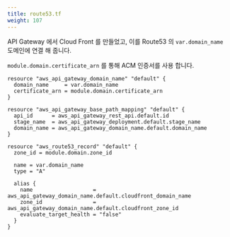 ```yaml
---
title: route53.tf
weight: 107
---
```


API Gateway 에서 Cloud Front 를 만들었고, 이를 Route53 의 `var.domain_name` 도메인에 연결 해 줍니다.

`module.domain.certificate_arn` 를 통해 ACM 인증서를 사용 합니다.

```hcl
resource "aws_api_gateway_domain_name" "default" {
  domain_name     = var.domain_name
  certificate_arn = module.domain.certificate_arn
}

resource "aws_api_gateway_base_path_mapping" "default" {
  api_id      = aws_api_gateway_rest_api.default.id
  stage_name  = aws_api_gateway_deployment.default.stage_name
  domain_name = aws_api_gateway_domain_name.default.domain_name
}

resource "aws_route53_record" "default" {
  zone_id = module.domain.zone_id

  name = var.domain_name
  type = "A"

  alias {
    name                   = aws_api_gateway_domain_name.default.cloudfront_domain_name
    zone_id                = aws_api_gateway_domain_name.default.cloudfront_zone_id
    evaluate_target_health = "false"
  }
}
```
